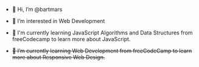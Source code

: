 - 👋 Hi, I’m @bartmars
- 👀 I’m interested in Web Development

- 🌱 I'm currently learning JavaScript Algorithms and Data Structures from freeCodecamp to learn more about JavaScript.
- ~~🌱 I’m currently learning Web Development from freeCodeCamp to learn more about Responsive Web Design.~~


<!---
bartmars/bartmars is a ✨ special ✨ repository because its `README.md` (this file) appears on your GitHub profile.
You can click the Preview link to take a look at your changes.
--->
